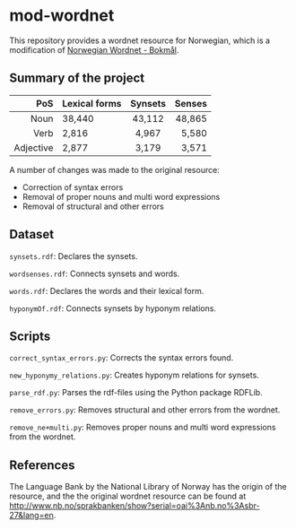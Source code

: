 # mod-wordnet
This repository provides a wordnet resource for Norwegian, which is a modification of [Norwegian Wordnet - Bokmål](http://www.nb.no/sprakbanken/show?serial=oai%3Anb.no%3Asbr-27&lang=en).

## Summary of the project

| PoS | Lexical forms        | Synsets          | Senses  |
|-----: | ------------- |:-------------:| -----:|
| Noun | 38,440     | 43,112 | 48,865 |
| Verb | 2,816      | 4,967      |   5,580 |
| Adjective | 2,877 | 3,179      |    3,571 |

A number of changes was made to the original resource:
- Correction of syntax errors
- Removal of proper nouns and multi word expressions
- Removal of structural and other errors

## Dataset
`synsets.rdf`:  Declares the synsets.

`wordsenses.rdf`: Connects synsets and words.

`words.rdf`:  Declares the words and their lexical form.

`hyponymOf.rdf`:  Connects synsets by hyponym relations.

## Scripts
`correct_syntax_errors.py`: Corrects the syntax errors found.

`new_hyponymy_relations.py`:  Creates hyponym relations for synsets.	

`parse_rdf.py`: Parses the rdf-files using the Python package RDFLib.

`remove_errors.py`: Removes structural and other errors from the wordnet.

`remove_ne+multi.py`: Removes proper nouns and multi word expressions from the wordnet.

## References
The Language Bank by the National Library of Norway has the origin of the resource, and the 
the original wordnet resource can be found at http://www.nb.no/sprakbanken/show?serial=oai%3Anb.no%3Asbr-27&lang=en.
